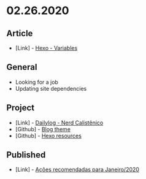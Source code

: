 # 02.26.2020

## Article

- \[Link\] - [Hexo - Variables](https://hexo.io/docs/variables.html)

## General

- Looking for a job
- Updating site dependencies

## Project

- \[Link\] - [Dailylog - Nerd Calistênico](https://nerdcalistenico.com.br/dailylog)
- \[Github\] - [Blog theme](https://github.com/org-descco/blogtheme)
- \[Github\] - [Hexo resources](https://github.com/org-descco/hexo-resources)

## Published

- \[Link\] - [Ações recomendadas para Janeiro/2020](https://nerdcalistenico.com.br/foconocapital/artigos/recomendadas/acoes-recomendadas-para-janeiro-2020/)

